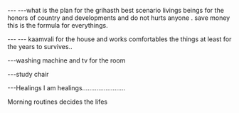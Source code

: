 --- ---what is the plan for the grihasth best scenario livings beings for the honors of country and developments 
and do not hurts anyone . save money this is the formula for everythings. 

--- --- kaamvali for the house and works 
comfortables the things at least for the years to survives..

---washing machine and tv for the room 

---study chair 

---Healings I am healings........................


Morning routines decides the lifes





